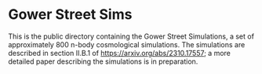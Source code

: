 # Gower Street Sims

This is the public directory containing the Gower Street Simulations, a set of approximately 800 n-body cosmological simulations. The simulations are described in section II.B.1 of https://arxiv.org/abs/2310.17557; a more detailed paper describing the simulations is in preparation.
